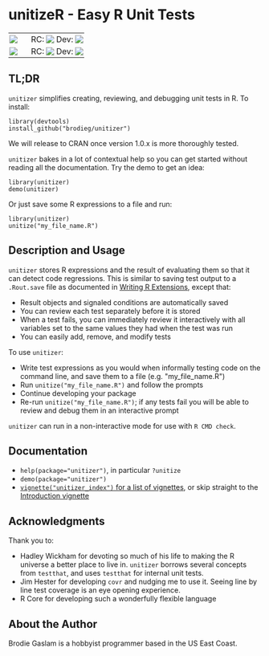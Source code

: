 # unitizeR - Easy R Unit Tests
<table style="border: none; background-color: transparent; vertical-align: middle;">
  <tr style="border: none; background-color: transparent; padding: 2px;">
    <td style="border: none; background-color: transparent; padding: 2px; padding-right: 25px;">
      <a href='https://travis-ci.org/brodieG/unitizer'><img src='https://travis-ci.org/brodieG/unitizer.png?branch=master'></a>
    <td style="border: none; background-color: transparent; padding: 2px;">RC:
    <td style="border: none; background-color: transparent; padding: 2px;">
      <a href='https://travis-ci.org/brodieG/unitizer'><img src='https://travis-ci.org/brodieG/unitizer.png?branch=rc'></a>
    <td style="border: none; background-color: transparent; padding: 2px;">Dev:
    <td style="border: none; background-color: transparent; padding: 2px;">
      <a href='https://travis-ci.org/brodieG/unitizer'><img src='https://travis-ci.org/brodieG/unitizer.png?branch=development'></a>
  <tr style="border: none; background-color: transparent; padding: 2px;">
    <td style="border: none; background-color: transparent; padding: 2px; padding-right: 25px;">
      <a href='https://codecov.io/github/brodieG/unitizer?branch=master'><img src='https://codecov.io/github/brodieG/unitizer/coverage.svg?branch=master'></a>
    <td style="border: none; background-color: transparent; padding: 2px;">RC:
    <td style="border: none; background-color: transparent; padding: 2px;">
      <a href='https://codecov.io/github/brodieG/unitizer?branch=rc'><img src='https://codecov.io/github/brodieG/unitizer/coverage.svg?branch=rc'></a>
    <td style="border: none; background-color: transparent; padding: 2px;">Dev:
    <td style="border: none; background-color: transparent; padding: 2px;">
      <a href='https://codecov.io/github/brodieG/unitizer?branch=dev'><img src='https://codecov.io/github/brodieG/unitizer/coverage.svg?branch=development'></a>
</table>

## TL;DR

`unitizer` simplifies creating, reviewing, and debugging unit tests in R.  To install:
```
library(devtools)
install_github("brodieg/unitizer")
```
We will release to CRAN once version 1.0.x is more thoroughly tested.

`unitizer` bakes in a lot of contextual help so you can get started without reading all the documentation.  Try the demo to get an idea:
```
library(unitizer)
demo(unitizer)
```
Or just save some R expressions to a file and run:
```
library(unitizer)
unitize("my_file_name.R")
```

## Description and Usage

`unitizer` stores R expressions and the result of evaluating them so that it can detect code regressions.  This is similar to saving test output to a `.Rout.save` file as documented in [Writing R Extensions](https://cran.r-project.org/doc/manuals/r-release/R-exts.html#Package-subdirectories), except that:

* Result objects and signaled conditions are automatically saved
* You can review each test separately before it is stored
* When a test fails, you can immediately review it interactively with all variables set to the same values they had when the test was run
* You can easily add, remove, and modify tests

To use `unitizer`:

* Write test expressions as you would when informally testing code on the command line, and save them to a file (e.g. "my_file_name.R")
* Run `unitize("my_file_name.R")` and follow the prompts
* Continue developing your package
* Re-run `unitize("my_file_name.R")`; if any tests fail you will be able to review and debug them in an interactive prompt

`unitizer` can run in a non-interactive mode for use with `R CMD check`.

## Documentation

* `help(package="unitizer")`, in particular `?unitize`
* `demo(package="unitizer")`
* [`vignette("unitizer_index")` for a list of vignettes](http://htmlpreview.github.io/?https://raw.githubusercontent.com/brodieG/unitizer/master/inst/doc/unitizer_index.html), or skip straight to the [Introduction vignette](http://htmlpreview.github.io/?https://raw.githubusercontent.com/brodieG/unitizer/master/inst/doc/unitizer.html)

## Acknowledgments

Thank you to:

* Hadley Wickham for devoting so much of his life to making the R universe a better place to live in.  `unitizer` borrows several concepts from `testthat`, and uses `testthat` for internal unit tests.
* Jim Hester for developing `covr` and nudging me to use it.  Seeing line by line test coverage is an eye opening experience.
* R Core for developing such a wonderfully flexible language

## About the Author

Brodie Gaslam is a hobbyist programmer based in the US East Coast.
